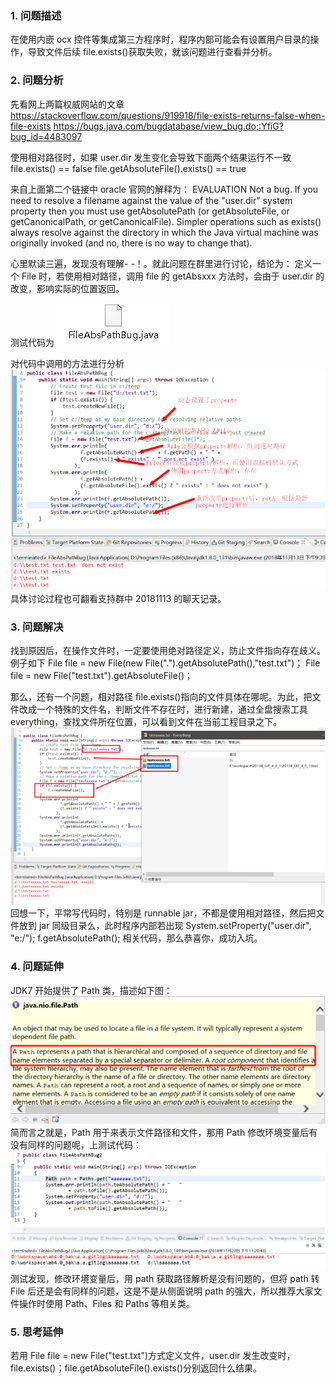 ### 1. 问题描述

在使用内嵌 ocx 控件等集成第三方程序时，程序内部可能会有设置用户目录的操作，导致文件后续 file.exists()获取失败，就该问题进行查看并分析。

### 2. 问题分析

先看网上两篇权威网站的文章
https://stackoverflow.com/questions/919918/file-exists-returns-false-when-file-exists
https://bugs.java.com/bugdatabase/view_bug.do;:YfiG?bug_id=4483097

使用相对路径时，如果 user.dir 发生变化会导致下面两个结果运行不一致
file.exists() == false
file.getAbsoluteFile().exists() == true

来自上面第二个链接中 oracle 官网的解释为：
EVALUATION
Not a bug. If you need to resolve a filename against the value of
the "user.dir" system property then you must use getAbsolutePath (or
getAbsoluteFile, or getCanonicalPath, or getCanonicalFile). Simpler
operations such as exists() always resolve against the directory in
which the Java virtual machine was originally invoked (and no, there
is no way to change that).

心里默读三遍，发现没有理解- -！。就此问题在群里进行讨论，结论为：
定义一个 File 时，若使用相对路径，调用 file 的 getAbsxxx 方法时，会由于 user.dir 的改变，影响实际的位置返回。

测试代码为
![图片描述](../../images/知识探索/后端/文件存在，但file.exists返回false问题/1.png)

对代码中调用的方法进行分析
![图片描述](../../images/知识探索/后端/文件存在，但file.exists返回false问题/2.png)
具体讨论过程也可翻看支持群中 20181113 的聊天记录。

### 3. 问题解决

找到原因后，在操作文件时，一定要使用绝对路径定义，防止文件指向存在歧义。例子如下
File file = new File(new File(".").getAbsolutePath(),"test.txt")；
File file = new File("test.txt").getAbsoluteFile()；

那么，还有一个问题，相对路径 file.exists()指向的文件具体在哪呢。为此，把文件改成一个特殊的文件名，判断文件不存在时，进行新建，通过全盘搜索工具 everything，查找文件所在位置，可以看到文件在当前工程目录之下。
![图片描述](../../images/知识探索/后端/文件存在，但file.exists返回false问题/3.png)
回想一下，平常写代码时，特别是 runnable jar，不都是使用相对路径，然后把文件放到 jar 同级目录么，此时程序内部若出现
System.setProperty("user.dir", "e:/");
f.getAbsolutePath();
相关代码，那么恭喜你，成功入坑。

### 4. 问题延伸

JDK7 开始提供了 Path 类，描述如下图：
![图片描述](../../images/知识探索/后端/文件存在，但file.exists返回false问题/4.png)
简而言之就是，Path 用于来表示文件路径和文件，那用 Path 修改环境变量后有没有同样的问题呢，上测试代码：
![图片描述](../../images/知识探索/后端/文件存在，但file.exists返回false问题/5.png)
测试发现，修改环境变量后，用 path 获取路径解析是没有问题的，但将 path 转 File 后还是会有同样的问题，这是不是从侧面说明 path 的强大，所以推荐大家文件操作时使用 Path、Files 和 Paths 等相关类。

### 5. 思考延伸

若用 File file = new File("test.txt")方式定义文件，user.dir 发生改变时，file.exists()；file.getAbsoluteFile().exists()分别返回什么结果。
